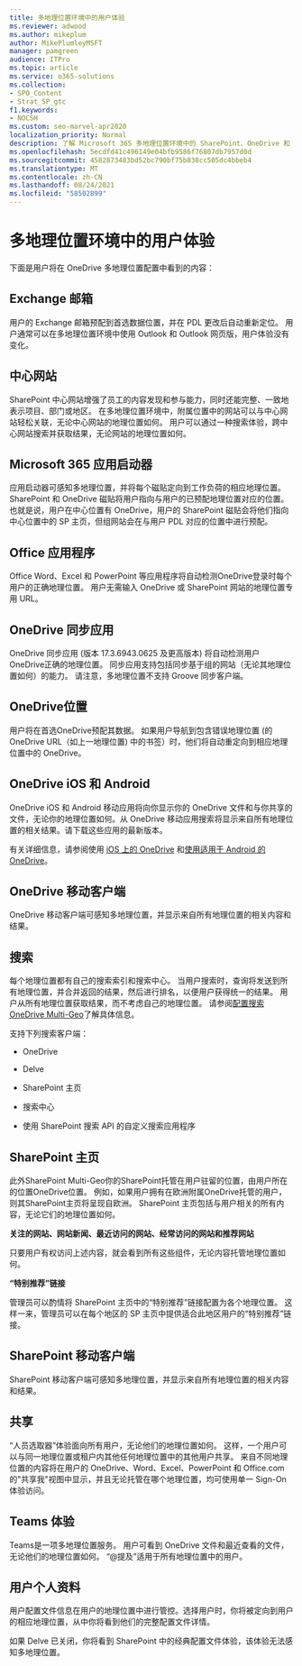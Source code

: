 ```yaml
---
title: 多地理位置环境中的用户体验
ms.reviewer: adwood
ms.author: mikeplum
author: MikePlumleyMSFT
manager: pamgreen
audience: ITPro
ms.topic: article
ms.service: o365-solutions
ms.collection:
- SPO_Content
- Strat_SP_gtc
f1.keywords:
- NOCSH
ms.custom: seo-marvel-apr2020
localization_priority: Normal
description: 了解 Microsoft 365 多地理位置环境中的 SharePoint、OneDrive 和 Exchange 用户体验。
ms.openlocfilehash: 5ecdfd41c496149e04bfb9586f76807db7957d0d
ms.sourcegitcommit: 4582873483bd52bc790bf75b838cc505dc4bbeb4
ms.translationtype: MT
ms.contentlocale: zh-CN
ms.lasthandoff: 08/24/2021
ms.locfileid: "58502899"
---
```

# <a name="user-experience-in-a-multi-geo-environment"></a>多地理位置环境中的用户体验

下面是用户将在 OneDrive 多地理位置配置中看到的内容：

## <a name="exchange-mailbox"></a>Exchange 邮箱

用户的 Exchange 邮箱预配到首选数据位置，并在 PDL 更改后自动重新定位。 用户通常可以在多地理位置环境中使用 Outlook 和 Outlook 网页版，用户体验没有变化。

## <a name="hub-sites"></a>中心网站

SharePoint 中心网站增强了员工的内容发现和参与能力，同时还能完整、一致地表示项目、部门或地区。 在多地理位置环境中，附属位置中的网站可以与中心网站轻松关联，无论中心网站的地理位置如何。 用户可以通过一种搜索体验，跨中心网站搜索并获取结果，无论网站的地理位置如何。

## <a name="microsoft-365-app-launcher"></a>Microsoft 365 应用启动器

应用启动器可感知多地理位置，并将每个磁贴定向到工作负荷的相应地理位置。 SharePoint 和 OneDrive 磁贴将用户指向与用户的已预配地理位置对应的位置。 也就是说，用户在中心位置有 OneDrive，用户的 SharePoint 磁贴会将他们指向中心位置中的 SP 主页，但组网站会在与用户 PDL 对应的位置中进行预配。 

## <a name="office-applications"></a>Office 应用程序

Office Word、Excel 和 PowerPoint 等应用程序将自动检测OneDrive登录时每个用户的正确地理位置。 用户无需输入 OneDrive 或 SharePoint 网站的地理位置专用 URL。

## <a name="onedrive-sync-app"></a>OneDrive 同步应用

OneDrive 同步应用 (版本 17.3.6943.0625 及更高版本) 将自动检测用户OneDrive正确的地理位置。 同步应用支持包括同步基于组的网站（无论其地理位置如何）的能力。 请注意，多地理位置不支持 Groove 同步客户端。 

## <a name="onedrive-location"></a>OneDrive位置

用户将在首选OneDrive预配其数据。 如果用户导航到包含错误地理位置 (的 OneDrive URL（如上一地理位置) 中的书签）时，他们将自动重定向到相应地理位置中的 OneDrive。

## <a name="onedrive-ios-and-android"></a>OneDrive iOS 和 Android 

OneDrive iOS 和 Android 移动应用将向你显示你的 OneDrive 文件和与你共享的文件，无论你的地理位置如何。从 OneDrive 移动应用搜索将显示来自所有地理位置的相关结果。请下载这些应用的最新版本。

有关详细信息，请参阅使用 [iOS 上的 OneDrive](https://support.office.com/article/08d5c5b2-ccc6-40eb-a244-fe3597a3c247) 和[使用适用于 Android 的 OneDrive](https://support.office.com/article/eee1d31c-792d-41d4-8132-f9621b39eb36)。

## <a name="onedrive-mobile-client"></a>OneDrive 移动客户端 

OneDrive 移动客户端可感知多地理位置，并显示来自所有地理位置的相关内容和结果。

## <a name="search"></a>搜索

每个地理位置都有自己的搜索索引和搜索中心。 当用户搜索时，查询将发送到所有地理位置，并合并返回的结果，然后进行排名，以便用户获得统一的结果。 用户从所有地理位置获取结果，而不考虑自己的地理位置。 请参阅[配置搜索OneDrive Multi-Geo](configure-search-for-multi-geo.md)了解具体信息。

支持下列搜索客户端：

-   OneDrive

-   Delve

-   SharePoint 主页

-   搜索中心

-   使用 SharePoint 搜索 API 的自定义搜索应用程序

## <a name="sharepoint-home"></a>SharePoint 主页 

此外SharePoint Multi-Geo你的SharePoint托管在用户驻留的位置，由用户所在的位置OneDrive位置。 例如，如果用户拥有在欧洲附属OneDrive托管的用户，则其SharePoint主页将呈现自欧洲。 SharePoint 主页包括与用户相关的所有内容，无论它们的地理位置如何。 

**关注的网站、网站新闻、最近访问的网站、经常访问的网站和推荐网站**

只要用户有权访问上述内容，就会看到所有这些组件，无论内容托管地理位置如何。 

**“特别推荐”链接**

管理员可以酌情将 SharePoint 主页中的“特别推荐”链接配置为各个地理位置。 这样一来，管理员可以在每个地区的 SP 主页中提供适合此地区用户的“特别推荐”链接。 

## <a name="sharepoint-mobile-client"></a>SharePoint 移动客户端 

SharePoint 移动客户端可感知多地理位置，并显示来自所有地理位置的相关内容和结果。

## <a name="sharing"></a>共享

“人员选取器”体验面向所有用户，无论他们的地理位置如何。 这样，一个用户可以与同一地理位置或租户内其他任何地理位置中的其他用户共享。 来自不同地理位置的内容将在用户的 OneDrive、Word、Excel、PowerPoint 和 Office.com 的"共享我"视图中显示，并且无论托管在哪个地理位置，均可使用单一 Sign-On 体验访问。 

## <a name="teams-experience"></a>Teams 体验

Teams是一项多地理位置服务。 用户可看到 OneDrive 文件和最近查看的文件，无论他们的地理位置如何。 “@提及”适用于所有地理位置中的用户。

## <a name="user-profiles"></a>用户个人资料

用户配置文件信息在用户的地理位置中进行管控。选择用户时，你将被定向到用户的相应地理位置，从中你将看到他们的完整配置文件详情。

如果 Delve 已关闭，你将看到 SharePoint 中的经典配置文件体验，该体验无法感知多地理位置。



